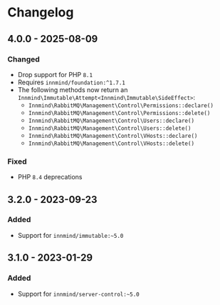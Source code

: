 # Changelog

## 4.0.0 - 2025-08-09

### Changed

- Drop support for PHP `8.1`
- Requires `innmind/foundation:^1.7.1`
- The following methods now return an `Innmind\Immutable\Attempt<Innmind\Immutable\SideEffect>`:
    - `Innmind\RabbitMQ\Management\Control\Permissions::declare()`
    - `Innmind\RabbitMQ\Management\Control\Permissions::delete()`
    - `Innmind\RabbitMQ\Management\Control\Users::declare()`
    - `Innmind\RabbitMQ\Management\Control\Users::delete()`
    - `Innmind\RabbitMQ\Management\Control\VHosts::declare()`
    - `Innmind\RabbitMQ\Management\Control\VHosts::delete()`

### Fixed

- PHP `8.4` deprecations

## 3.2.0 - 2023-09-23

### Added

- Support for `innmind/immutable:~5.0`

## 3.1.0 - 2023-01-29

### Added

- Support for `innmind/server-control:~5.0`
